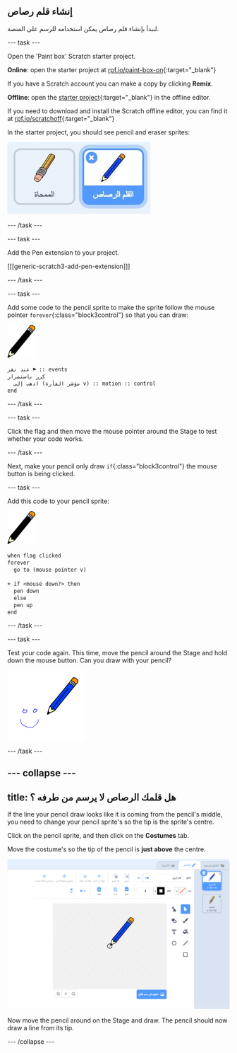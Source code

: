 ## إنشاء قلم رصاص

لنبدأ بإنشاء قلم رصاص يمكن استخدامه للرسم على المنصة.

\--- task \---

Open the 'Paint box' Scratch starter project.

**Online**: open the starter project at [rpf.io/paint-box-on](http://rpf.io/paint-box-on){:target="_blank"}

If you have a Scratch account you can make a copy by clicking **Remix**.

**Offline**: open the [starter project](http://rpf.io/p/en/paint-box-go){:target="_blank"} in the offline editor.

If you need to download and install the Scratch offline editor, you can find it at [rpf.io/scratchoff](http://rpf.io/scratchoff){:target="_blank"}

In the starter project, you should see pencil and eraser sprites:

![screenshot](images/paint-starter.png)

\--- /task \---

\--- task \---

Add the Pen extension to your project.

[[[generic-scratch3-add-pen-extension]]]

\--- /task \---

\--- task \---

Add some code to the pencil sprite to make the sprite follow the mouse pointer `forever`{:class="block3control"} so that you can draw:

![pencil](images/pencil.png)

```blocks3
عند نقر ⚑ :: events
كرر باستمرار 
  اذهب إلى (مؤشر الفأرة v) :: motion :: control
end
```

\--- /task \---

\--- task \---

Click the flag and then move the mouse pointer around the Stage to test whether your code works.

\--- /task \---

Next, make your pencil only draw `if`{:class="block3control"} the mouse button is being clicked.

\--- task \---

Add this code to your pencil sprite:

![pencil](images/pencil.png)

```blocks3
when flag clicked
forever
  go to (mouse pointer v)

+ if <mouse down?> then
  pen down
  else
  pen up
end
```

\--- /task \---

\--- task \---

Test your code again. This time, move the pencil around the Stage and hold down the mouse button. Can you draw with your pencil?

![screenshot](images/paint-draw.png)

\--- /task \---

## \--- collapse \---

## title: هل قلمك الرصاص لا يرسم من طرفه ؟

If the line your pencil draw looks like it is coming from the pencil's middle, you need to change your pencil sprite's so the tip is the sprite's centre.

Click on the pencil sprite, and then click on the **Costumes** tab.

Move the costume's so the tip of the pencil is **just above** the centre.

![Costume center](images/costume-center-annotated.png)

Now move the pencil around on the Stage and draw. The pencil should now draw a line from its tip.

\--- /collapse \---